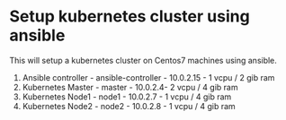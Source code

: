 # Setup kubernetes cluster using ansible
This will setup a kubernetes cluster on Centos7 machines using ansible.
1. Ansible controller - ansible-controller - 10.0.2.15 - 1 vcpu / 2 gib ram
2. Kubernetes Master - master - 10.0.2.4- 2 vcpu / 4 gib ram
3. Kubernetes Node1 - node1 - 10.0.2.7 - 1 vcpu / 4 gib ram
4. Kubernetes Node2 - node2 - 10.0.2.8 - 1 vcpu / 4 gib ram


